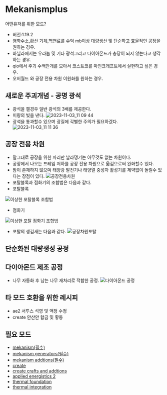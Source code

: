 # Mekanismplus
어떤유저를 위한 모드?
- 버전:1.19.2
- 염화수소,황산 기체,핵연료를 수억 mb이상 대량생산 및 단순하고 효율적인 공정을 원하는 경우.
- 바닐라에서는 우라늄 및 기타 광석그리고 다이아몬드가 충당이 되지 않는다고 생각하는 경우.
- qio에서 주괴 수백만개를 모아서 코스트코를 마인크래프트에서 실현하고 싶은 경우.
- 오버월드 와 공장 전용 차원 이원화를 원하는 경우.
## 새로운 주괴개념 - 공명 광석
- 광석을 캘경우 일반 광석의 3배를 제공한다.
- 미량의 빛을 낸다.
![2023-11-03_11 09 44](https://github.com/MDFDthejake/Mekanismplus/assets/149676229/193c145a-86a3-464e-b8f8-212083c2390c)
- 광석을 통과할수 있으며 광질에 각별한 주의가 필요하겠다.
![2023-11-03_11 11 36](https://github.com/MDFDthejake/Mekanismplus/assets/149676229/20c4eb62-39c1-41f1-83a3-3486a21e470c)
## 공장 전용 차원
- 말그대로 공장을 위한 파리만 날라댕기는 아무것도 없는 차원이다.
- 공장에서 나오는 프레임 저하를 공장 전용 차원으로 옮김으로써 완화할수 있다.
- 밤이 존재하지 않으며 태양광 발전기나 태양열 중성자 활성기를 제약없이 돌릴수 있다는 장점이 있다.
![공장전용차원](https://github.com/MDFDthejake/Mekanismplus/assets/149676229/9b2b8ba9-f435-4396-9f00-20388abca413)
- 포탈블록과 점화기의 조합법은 다음과 같다.
- 포탈블록
  
![이상한 포탈블록 조합법](https://github.com/MDFDthejake/Mekanismplus/assets/149676229/01376569-85eb-409e-8672-2fc5ee183e98)
- 점화기
  
![이상한 포탈 점화기 조합법](https://github.com/MDFDthejake/Mekanismplus/assets/149676229/6c2bc810-37c5-42c7-873d-748ca9870008)
- 포탈의 생김새는 다음과 같다.
![공장차원포탈](https://github.com/MDFDthejake/Mekanismplus/assets/149676229/73eca4db-8ab0-4a45-9240-945d0a0f65f9)
## 단순화된 대량생성 공정
## 다이아몬드 제조 공정
- 나무 자동화 후 남는 나무 재처리로 적합한 공정.
![다이아몬드 공정](https://github.com/MDFDthejake/Mekanismplus/assets/149676229/dba0ac3c-08ca-40e8-bb9e-35deea4a180d)
## 타 모드 호환을 위한 레시피
- ae2 서투스 석영 및 액정 수정
- create 안산안 합금 및 황동
## 필요 모드
- [mekanism(필수)](https://www.curseforge.com/minecraft/mc-mods/mekanism)
- [mekanism generators(필수)](https://www.curseforge.com/minecraft/mc-mods/mekanism-generators)
- [mekanism addtions(필수)](https://www.curseforge.com/minecraft/mc-mods/mekanism-additions)
- [create](https://www.curseforge.com/minecraft/mc-mods/create)
- [create crafts and addtions](https://www.curseforge.com/minecraft/mc-mods/createaddition)
- [applied energistics 2](https://www.curseforge.com/minecraft/mc-mods/applied-energistics-2)
- [thermal foundation](https://www.curseforge.com/minecraft/mc-mods/thermal-foundation)
- [thermal integration](https://www.curseforge.com/minecraft/mc-mods/thermal-integration)
